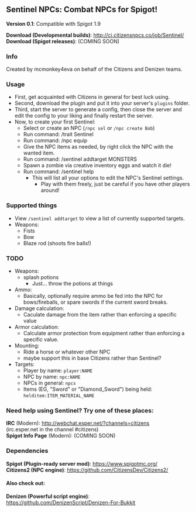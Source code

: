 Sentinel NPCs: Combat NPCs for Spigot!
--------------------------------------

**Version 0.1**: Compatible with Spigot 1.9

**Download (Developmental builds)**: http://ci.citizensnpcs.co/job/Sentinel/  
**Download (Spigot releases)**: (COMING SOON)  

### Info

Created by mcmonkey4eva on behalf of the Citizens and Denizen teams.

### Usage

- First, get acquainted with Citizens in general for best luck using.
- Second, download the plugin and put it into your server's `plugins` folder.
- Third, start the server to generate a config, then close the server and edit the config to your liking and finally restart the server.
- Now, to create your first Sentinel:
	- Select or create an NPC (`/npc sel` or `/npc create Bob`)
	- Run command: /trait Sentinel
	- Run command: /npc equip
	- Give the NPC items as needed, by right click the NPC with the wanted item.
	- Run command: /sentinel addtarget MONSTERS
	- Spawn a zombie via creative inventory eggs and watch it die!
	- Run command: /sentinel help
		- This will list all your options to edit the NPC's Sentinel settings.
			- Play with them freely, just be careful if you have other players around!

### Supported things

- View `/sentinel addtarget` to view a list of currently supported targets.
- Weapons:
	- Fists
	- Bow
	- Blaze rod (shoots fire balls!)

### TODO

- Weapons:
	- splash potions
		- Just... throw the potions at things
- Ammo:
	- Basically, optionally require ammo be fed into the NPC for bows/fireballs, or spare swords if the current sword breaks.
- Damage calculation:
	- Caculate damage from the item rather than enforcing a specific value
- Armor calculation:
	- Calculate armor protection from equipment rather than enforcing a specific value.
- Mounting:
	- Ride a horse or whatever other NPC
	- maybe support this in base Citizens rather than Sentinel?
- Targets:
	- Player by name: `player:NAME`
	- NPC by name: `npc:NAME`
	- NPCs in general: `npcs`
	- Items (EG, "Sword" or "Diamond_Sword") being held: `helditem:ITEM_MATERIAL_NAME`
	

### Need help using Sentinel? Try one of these places:

**IRC** (Modern): http://webchat.esper.net/?channels=citizens  
(irc.esper.net in the channel #citizens)  
**Spigot Info Page** (Modern): (COMING SOON)  

### Dependencies

**Spigot (Plugin-ready server mod)**: https://www.spigotmc.org/  
**Citizens2 (NPC engine)**: https://github.com/CitizensDev/Citizens2/  

#### Also check out:

**Denizen (Powerful script engine)**: https://github.com/DenizenScript/Denizen-For-Bukkit  

